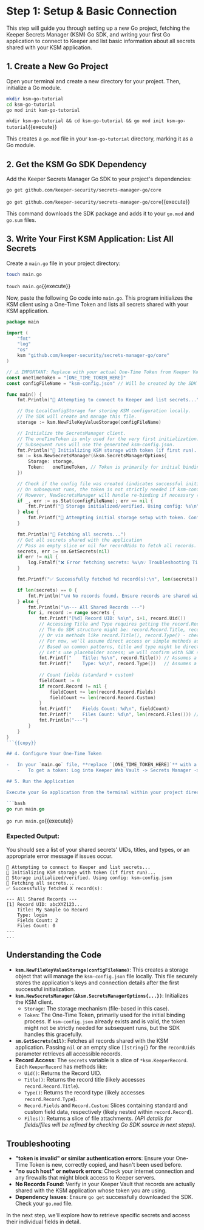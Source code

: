 # Step 1: Setup & Basic Connection

This step will guide you through setting up a new Go project, fetching the Keeper Secrets Manager (KSM) Go SDK, and writing your first Go application to connect to Keeper and list basic information about all secrets shared with your KSM application.

## 1. Create a New Go Project

Open your terminal and create a new directory for your project. Then, initialize a Go module.

```bash
mkdir ksm-go-tutorial
cd ksm-go-tutorial
go mod init ksm-go-tutorial
```
`mkdir ksm-go-tutorial && cd ksm-go-tutorial && go mod init ksm-go-tutorial`{{execute}}

This creates a `go.mod` file in your `ksm-go-tutorial` directory, marking it as a Go module.

## 2. Get the KSM Go SDK Dependency

Add the Keeper Secrets Manager Go SDK to your project's dependencies:

```bash
go get github.com/keeper-security/secrets-manager-go/core
```
`go get github.com/keeper-security/secrets-manager-go/core`{{execute}}

This command downloads the SDK package and adds it to your `go.mod` and `go.sum` files.

## 3. Write Your First KSM Application: List All Secrets

Create a `main.go` file in your project directory:

```bash
touch main.go
```
`touch main.go`{{execute}}

Now, paste the following Go code into `main.go`. This program initializes the KSM client using a One-Time Token and lists all secrets shared with your KSM application.

```go
package main

import (
	"fmt"
	"log"
	"os"
	ksm "github.com/keeper-security/secrets-manager-go/core"
)

// ⚠️ IMPORTANT: Replace with your actual One-Time Token from Keeper Vault
const oneTimeToken = "[ONE_TIME_TOKEN_HERE]"
const configFileName = "ksm-config.json" // Will be created by the SDK on first run

func main() {
	fmt.Println("🚀 Attempting to connect to Keeper and list secrets...")

	// Use LocalConfigStorage for storing KSM configuration locally.
	// The SDK will create and manage this file.
	storage := ksm.NewFileKeyValueStorage(configFileName)

	// Initialize the SecretsManager client.
	// The oneTimeToken is only used for the very first initialization.
	// Subsequent runs will use the generated ksm-config.json.
	fmt.Println("🔑 Initializing KSM storage with token (if first run)...")
	sm := ksm.NewSecretsManager(&ksm.SecretsManagerOptions{
		Storage: storage,
		Token:   oneTimeToken, // Token is primarily for initial binding
	})

	// Check if the config file was created (indicates successful initialization if it was the first run)
	// On subsequent runs, the token is not strictly needed if ksm-config.json exists and is valid.
	// However, NewSecretsManager will handle re-binding if necessary (e.g. config is old/invalid).
	if _, err := os.Stat(configFileName); err == nil {
		fmt.Printf("💾 Storage initialized/verified. Using config: %s\n", configFileName)
	} else {
		fmt.Printf("💾 Attempting initial storage setup with token. Config file %s will be created.\n", configFileName)
	}

	fmt.Println("📡 Fetching all secrets...")
	// Get all secrets shared with the application
	// Pass an empty slice or nil for recordUids to fetch all records.
	secrets, err := sm.GetSecrets(nil)
	if err != nil {
		log.Fatalf("❌ Error fetching secrets: %v\n💡 Troubleshooting Tips:\n- Ensure ONE_TIME_TOKEN is correct and unused.\n- Check network connectivity.\n- Verify records are shared in Keeper Vault.", err)
	}

	fmt.Printf("✅ Successfully fetched %d record(s):\n", len(secrets))

	if len(secrets) == 0 {
		fmt.Println("\nℹ️ No records found. Ensure records are shared with your KSM application in the Keeper Vault.")
	} else {
		fmt.Println("\n--- All Shared Records ---")
		for i, record := range secrets {
			fmt.Printf("[%d] Record UID: %s\n", i+1, record.Uid())
			// Accessing Title and Type requires getting the record.Record (which is KeeperRecordData)
			// The Go SDK structure might be: record.Record.Title, record.Record.Type
			// Or via methods like record.Title(), record.Type() - checking SDK source is best.
			// For now, we'll assume direct access or simple methods as per general KSM patterns.
			// Based on common patterns, title and type might be directly on the record or nested.
			// Let's use placeholder access; we will confirm with SDK source if needed.
			fmt.Printf("    Title: %s\n", record.Title()) // Assumes a Title() method
			fmt.Printf("    Type: %s\n", record.Type())   // Assumes a Type() method
			
			// Count fields (standard + custom)
			fieldCount := 0
			if record.Record != nil {
			    fieldCount += len(record.Record.Fields)
			    fieldCount += len(record.Record.Custom)
			}
			fmt.Printf("    Fields Count: %d\n", fieldCount)
			fmt.Printf("    Files Count: %d\n", len(record.Files())) // Assumes a Files() method returning a slice
			fmt.Println("---")
		}
	}
}
```{{copy}}

## 4. Configure Your One-Time Token

-   In your `main.go` file, **replace `[ONE_TIME_TOKEN_HERE]`** with a valid One-Time Token obtained from your Keeper Vault.
    -   To get a token: Log into Keeper Web Vault -> Secrets Manager -> Applications -> Select/Create Application -> Devices -> Add Device -> Method: One-Time Token.

## 5. Run the Application

Execute your Go application from the terminal within your project directory:

```bash
go run main.go
```
`go run main.go`{{execute}}

### Expected Output:

You should see a list of your shared secrets' UIDs, titles, and types, or an appropriate error message if issues occur.

```
🚀 Attempting to connect to Keeper and list secrets...
🔑 Initializing KSM storage with token (if first run)...
💾 Storage initialized/verified. Using config: ksm-config.json
📡 Fetching all secrets...
✅ Successfully fetched X record(s):

--- All Shared Records ---
[1] Record UID: abcXYZ123...
    Title: My Sample Go Record
    Type: login
    Fields Count: 2
    Files Count: 0
---
...
```

## Understanding the Code

-   **`ksm.NewFileKeyValueStorage(configFileName)`**: This creates a storage object that will manage the `ksm-config.json` file locally. This file securely stores the application's keys and connection details after the first successful initialization.
-   **`ksm.NewSecretsManager(&ksm.SecretsManagerOptions{...})`**: Initializes the KSM client.
    -   `Storage`: The storage mechanism (file-based in this case).
    -   `Token`: The One-Time Token, primarily used for the initial binding process. If `ksm-config.json` already exists and is valid, the token might not be strictly needed for subsequent runs, but the SDK handles this gracefully.
-   **`sm.GetSecrets(nil)`**: Fetches all records shared with the KSM application. Passing `nil` or an empty slice `[]string{}` for the `recordUids` parameter retrieves all accessible records.
-   **Record Access**: The `secrets` variable is a slice of `*ksm.KeeperRecord`. Each `KeeperRecord` has methods like:
    -   `Uid()`: Returns the Record UID.
    -   `Title()`: Returns the record title (likely accesses `record.Record.Title`).
    -   `Type()`: Returns the record type (likely accesses `record.Record.Type`).
    -   `Record.Fields` and `Record.Custom`: Slices containing standard and custom field data, respectively (likely nested within `record.Record`).
    -   `Files()`: Returns a slice of file attachments.
    *(API details for fields/files will be refined by checking Go SDK source in next steps)*.

## Troubleshooting

-   **"token is invalid" or similar authentication errors**: Ensure your One-Time Token is new, correctly copied, and hasn't been used before.
-   **"no such host" or network errors**: Check your internet connection and any firewalls that might block access to Keeper servers.
-   **No Records Found**: Verify in your Keeper Vault that records are actually shared with the KSM application whose token you are using.
-   **Dependency Issues**: Ensure `go get` successfully downloaded the SDK. Check your `go.mod` file.

In the next step, we'll explore how to retrieve specific secrets and access their individual fields in detail.

